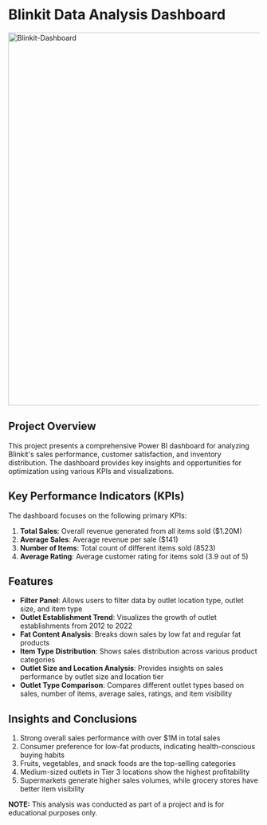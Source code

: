 # Blinkit Data Analysis Dashboard
<img width="1311" height="748" alt="Blinkit-Dashboard" src="https://github.com/user-attachments/assets/48453b4b-e527-4001-88c8-b21e6179e7b4" />


## Project Overview

This project presents a comprehensive Power BI dashboard for analyzing Blinkit's sales performance, customer satisfaction, and inventory distribution. The dashboard provides key insights and opportunities for optimization using various KPIs and visualizations.

## Key Performance Indicators (KPIs)

The dashboard focuses on the following primary KPIs:

1. **Total Sales**: Overall revenue generated from all items sold ($1.20M)
2. **Average Sales**: Average revenue per sale ($141)
3. **Number of Items**: Total count of different items sold (8523)
4. **Average Rating**: Average customer rating for items sold (3.9 out of 5)

## Features

- **Filter Panel**: Allows users to filter data by outlet location type, outlet size, and item type
- **Outlet Establishment Trend**: Visualizes the growth of outlet establishments from 2012 to 2022
- **Fat Content Analysis**: Breaks down sales by low fat and regular fat products
- **Item Type Distribution**: Shows sales distribution across various product categories
- **Outlet Size and Location Analysis**: Provides insights on sales performance by outlet size and location tier
- **Outlet Type Comparison**: Compares different outlet types based on sales, number of items, average sales, ratings, and item visibility

## Insights and Conclusions

1. Strong overall sales performance with over $1M in total sales
2. Consumer preference for low-fat products, indicating health-conscious buying habits
3. Fruits, vegetables, and snack foods are the top-selling categories
4. Medium-sized outlets in Tier 3 locations show the highest profitability
5. Supermarkets generate higher sales volumes, while grocery stores have better item visibility

**NOTE:** This analysis was conducted as part of a project and is for educational purposes only.
